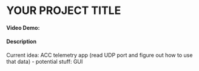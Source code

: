   # YOUR PROJECT TITLE
  #### Video Demo:  <URL HERE>
  #### Description
  Current idea: ACC telemetry app (read UDP port and figure out how to use that data)
    - potential stuff: GUI
